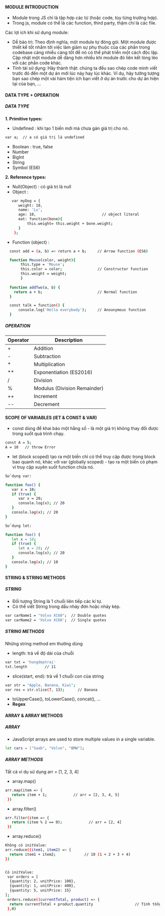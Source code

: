 #### MODULE INTRODUCTION
-  Module trong JS chỉ là tập hợp các từ (hoặc code, tùy từng trường hợp).
-  Trong js, module có thể là các function, third party, thậm chí là các file.


Các lợi ích khi sử dụng module:

  - Dễ bảo trì: Theo định nghĩa, một module tự đóng gói. Một module được thiết kế tốt nhắm tới việc làm giảm sự phụ thuộc của các phần trong codebase càng nhiều càng tốt để nó có thể phát triển một cách độc lập. Cập nhật một module dễ dàng hơn nhiều khi module đó liên kết lỏng lẻo với các phần code khác.
  - Tính tái sử dụng: Hãy thành thật: chúng ta đều sao chép code mình viết trước đó đến một dự án mới lúc này hay lúc khác. Ví dụ, hãy tưởng tượng bạn sao chép một vài hàm tiện ích bạn viết ở dự án trước cho dự án hiện tại của bạn, ...

#### DATA TYPE + OPERATION
##### DATA TYPE
**1. Primitive types:**
- Undefined    : khi tạo 1 biến mới mà chưa gán giá trị cho nó. 
```sh
var a;  // a có giá trị là undefined
``` 
- Boolean	     : true, false
- Number
- BigInt
- String
- Symbol (ES6) 	

**2. Reference types:**

- Null(Object) : có giá trị là null
- Object       :
```sh
   var myDog = {     
      weight: 10,
      name: 'Lu',
      age: 10,                              // object literal
      eat: function(bone){
          this.weight= this.weight + bone.weight;
      }
    };
```
- Function (object) : 
```sh
  const add = (a, b) => return a + b;     // Arrow function (ES6)

  function Mouse(color, weight){
       this.type = 'Mouse';
       this.color = color;                // Constructor function 
       this.weight = weight;
       }
  
  function addTwo(a, b) {
    return a + b;                         // Normal function
  }

  const talk = function() {
      console.log('Hello everybody');     // Anounymous function 
  }
```

##### OPERATION

| Operator | Description |
| ------ | ------ |
| +  |  Addition |
| -  | Subtraction  |
| *  | Multiplication |
| ** | Exponentiation (ES2016) |
| /  |  Division    |
| %  |  Modulus (Division Remainder)  |
| ++ |  Increment   |
| -- |  Decrement   |


#### SCOPE OF VARIABLES  (lET & CONST & VAR)
- const dùng để khai báo một hằng số - là một giá trị không thay đổi được trong suốt quá trình chạy.
```sh
const A = 5; 
A = 10   // throw Error
```
- let (block scoped) tạo ra một biến chỉ có thể truy cập được trong block bao quanh nó, khác với var (globally scoped) - tạo ra một biến có phạm vi truy cập xuyên suốt function chứa nó.    
```sh
Sử dụng var:

function foo() {
   var x = 10;
   if (true) {
      var x = 20; 
      console.log(x); // 20
   }
   console.log(x); // 20
}

Sử dụng let:

function foo() {
   let x = 10;
   if (true) {
      let x = 20; // 
      console.log(x); // 20
   }
   console.log(x); // 10
}
```

#### STRING & STRING METHODS
##### STRING
-  Đối tượng String là 1 chuổi liên tiếp các kí tự.
-  Có thể viết String trong dấu nháy đơn hoặc nháy kép.
```sh
var carName1 = "Volvo XC60";  // Double quotes
var carName2 = 'Volvo XC60';  // Single quotes
```

##### STRING METHODS
Những string method em thường dùng
- length: trả về độ dài của chuỗi  
```sh
var txt = 'hungdeptrai'
txt.length        // 11
```
- slice(start, end): trả về 1 chuỗi con của string
```sh
var str = "Apple, Banana, Kiwi";
var res = str.slice(7, 13);      // Banana
```
- toUpperCase(), toLowerCase(), concat(), ...
- **Regex**

#### ARRAY & ARRAY METHODS
##### ARRAY
- JavaScript arrays are used to store multiple values in a single variable.
```sh
let cars = ["Saab", "Volvo", "BMW"];
```
##### ARRAY METHODS
Tất cả ví dụ sử dụng arr = [1, 2, 3, 4]
- array.map()
```sh
arr.map(item => {
   return item + 1;            // arr = [2, 3, 4, 5]
 })                      
```
- array.filter()
```sh
arr.filter(item => {
   return (item % 2 == 0);            // arr = [2, 4]
 })                      
```
- array.reduce()
```sh
Không có initValue:
arr.reduce((item1, item2) => {
  return item1 + item2;             // 10 (1 + 2 + 3 + 4)
})


Có initValue:
 var orders = [
  {quantity: 2, unitPrice: 100},
  {quantity: 1, unitPrice: 400},
  {quantity: 5, unitPrice: 15}
];
 orders.reduce((currentTotal, product) => {
  return currentTotal + product.quantity                   // Tính tổng giá tiền 
 },0)
```